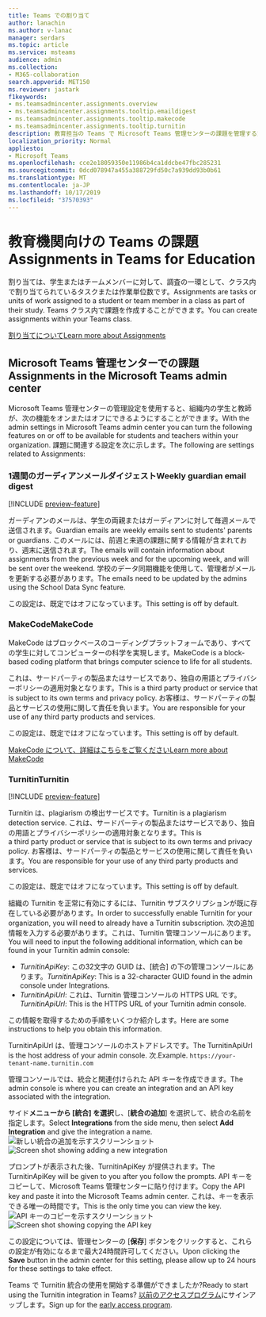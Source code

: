 ```yaml
---
title: Teams での割り当て
author: lanachin
ms.author: v-lanac
manager: serdars
ms.topic: article
ms.service: msteams
audience: admin
ms.collection:
- M365-collaboration
search.appverid: MET150
ms.reviewer: jastark
f1keywords:
- ms.teamsadmincenter.assignments.overview
- ms.teamsadmincenter.assignments.tooltip.emaildigest
- ms.teamsadmincenter.assignments.tooltip.makecode
- ms.teamsadmincenter.assignments.tooltip.turnitin
description: 教育担当の Teams で Microsoft Teams 管理センターの課題を管理する方法について説明します。
localization_priority: Normal
appliesto:
- Microsoft Teams
ms.openlocfilehash: cce2e18059350e11986b4ca1ddcbe47fbc285231
ms.sourcegitcommit: 0dcd078947a455a388729fd50c7a939dd93b0b61
ms.translationtype: MT
ms.contentlocale: ja-JP
ms.lasthandoff: 10/17/2019
ms.locfileid: "37570393"
---
```

# <a name="assignments-in-teams-for-education"></a><span data-ttu-id="9e273-103">教育機関向けの Teams の課題 </span><span class="sxs-lookup"><span data-stu-id="9e273-103">Assignments in Teams for Education</span></span>

<span data-ttu-id="9e273-104">割り当ては、学生またはチームメンバーに対して、調査の一環として、クラス内で割り当てられているタスクまたは作業単位数です。</span><span class="sxs-lookup"><span data-stu-id="9e273-104">Assignments are tasks or units of work assigned to a student or team member in a class as part of their study.</span></span> <span data-ttu-id="9e273-105">Teams クラス内で課題を作成することができます。</span><span class="sxs-lookup"><span data-stu-id="9e273-105">You can create assignments within your Teams class.</span></span>

[<span data-ttu-id="9e273-106">割り当てについて</span><span class="sxs-lookup"><span data-stu-id="9e273-106">Learn more about Assignments</span></span>](https://support.office.com/article/microsoft-teams-5aa4431a-8a3c-4aa5-87a6-b6401abea114?ui=en-US&rs=en-IE&ad=IE#ID0EAABAAA=Assignments)

## <a name="assignments-in-the-microsoft-teams-admin-center"></a><span data-ttu-id="9e273-107">Microsoft Teams 管理センターでの課題</span><span class="sxs-lookup"><span data-stu-id="9e273-107">Assignments in the Microsoft Teams admin center</span></span>

<span data-ttu-id="9e273-108">Microsoft Teams 管理センターの管理設定を使用すると、組織内の学生と教師が、次の機能をオンまたはオフにできるようにすることができます。</span><span class="sxs-lookup"><span data-stu-id="9e273-108">With the admin settings in Microsoft Teams admin center you can turn the following features on or off to be available for students and teachers within your organization.</span></span> <span data-ttu-id="9e273-109">課題に関連する設定を次に示します。</span><span class="sxs-lookup"><span data-stu-id="9e273-109">The following are settings related to Assignments:</span></span>

<span data-ttu-id="9e273-110"><a name="#bkemaildigest"> </a></span><span class="sxs-lookup"><span data-stu-id="9e273-110"></span></span>
### <a name="weekly-guardian-email-digest"></a><span data-ttu-id="9e273-111">1週間のガーディアンメールダイジェスト</span><span class="sxs-lookup"><span data-stu-id="9e273-111">Weekly guardian email digest</span></span>
[!INCLUDE [preview-feature](../includes/preview-feature.md)]

<span data-ttu-id="9e273-112">ガーディアンのメールは、学生の両親またはガーディアンに対して毎週メールで送信されます。</span><span class="sxs-lookup"><span data-stu-id="9e273-112">Guardian emails are weekly emails sent to students' parents or guardians.</span></span> <span data-ttu-id="9e273-113">このメールには、前週と来週の課題に関する情報が含まれており、週末に送信されます。</span><span class="sxs-lookup"><span data-stu-id="9e273-113">The emails will contain information about assignments from the previous week and for the upcoming week, and will be sent over the weekend.</span></span> <span data-ttu-id="9e273-114">学校のデータ同期機能を使用して、管理者がメールを更新する必要があります。</span><span class="sxs-lookup"><span data-stu-id="9e273-114">The emails need to be updated by the admins using the School Data Sync feature.</span></span>

<span data-ttu-id="9e273-115">この設定は、既定ではオフになっています。</span><span class="sxs-lookup"><span data-stu-id="9e273-115">This setting is off by default.</span></span>

<span data-ttu-id="9e273-116"><a name="bkmakecode"> </a></span><span class="sxs-lookup"><span data-stu-id="9e273-116"></span></span>
### <a name="makecode"></a><span data-ttu-id="9e273-117">MakeCode</span><span class="sxs-lookup"><span data-stu-id="9e273-117">MakeCode</span></span>
<span data-ttu-id="9e273-118">MakeCode はブロックベースのコーディングプラットフォームであり、すべての学生に対してコンピューターの科学を実現します。</span><span class="sxs-lookup"><span data-stu-id="9e273-118">MakeCode is a block-based coding platform that brings computer science to life for all students.</span></span> 

<span data-ttu-id="9e273-119">これは、サードパーティの製品またはサービスであり、独自の用語とプライバシーポリシーの適用対象となります。</span><span class="sxs-lookup"><span data-stu-id="9e273-119">This is a third party product or service that is subject to its own terms and privacy policy.</span></span> <span data-ttu-id="9e273-120">お客様は、サードパーティの製品とサービスの使用に関して責任を負います。</span><span class="sxs-lookup"><span data-stu-id="9e273-120">You are responsible for your use of any third party products and services.</span></span>

<span data-ttu-id="9e273-121">この設定は、既定ではオフになっています。</span><span class="sxs-lookup"><span data-stu-id="9e273-121">This setting is off by default.</span></span>

[<span data-ttu-id="9e273-122">MakeCode について、詳細はこちらをご覧ください</span><span class="sxs-lookup"><span data-stu-id="9e273-122">Learn more about MakeCode</span></span>](https://www.microsoft.com/makecode)

<span data-ttu-id="9e273-123"><a name="#turnitin"> </a></span><span class="sxs-lookup"><span data-stu-id="9e273-123"></span></span>
### <a name="turnitin"></a><span data-ttu-id="9e273-124">Turnitin</span><span class="sxs-lookup"><span data-stu-id="9e273-124">Turnitin</span></span>
[!INCLUDE [preview-feature](../includes/preview-feature.md)]

<span data-ttu-id="9e273-125">Turnitin は、plagiarism の検出サービスです。</span><span class="sxs-lookup"><span data-stu-id="9e273-125">Turnitin is a plagiarism detection service.</span></span> <span data-ttu-id="9e273-126">これは、サードパーティの製品またはサービスであり、独自の用語とプライバシーポリシーの適用対象となります。</span><span class="sxs-lookup"><span data-stu-id="9e273-126">This is a third party product or service that is subject to its own terms and privacy policy.</span></span> <span data-ttu-id="9e273-127">お客様は、サードパーティの製品とサービスの使用に関して責任を負います。</span><span class="sxs-lookup"><span data-stu-id="9e273-127">You are responsible for your use of any third party products and services.</span></span>

<span data-ttu-id="9e273-128">この設定は、既定ではオフになっています。</span><span class="sxs-lookup"><span data-stu-id="9e273-128">This setting is off by default.</span></span>

<span data-ttu-id="9e273-129">組織の Turnitin を正常に有効にするには、Turnitin サブスクリプションが既に存在している必要があります。</span><span class="sxs-lookup"><span data-stu-id="9e273-129">In order to successfully enable Turnitin for your organization, you will need to already have a Turnitin subscription.</span></span> <span data-ttu-id="9e273-130">次の追加情報を入力する必要があります。これは、Turnitin 管理コンソールにあります。</span><span class="sxs-lookup"><span data-stu-id="9e273-130">You will need to input the following additional information, which can be found in your Turnitin admin console:</span></span>

  * <span data-ttu-id="9e273-131">_TurnitinApiKey_: この32文字の GUID は、[統合] の下の管理コンソールにあります。</span><span class="sxs-lookup"><span data-stu-id="9e273-131">_TurnitinApiKey_: This is a 32-character GUID found in the admin console under Integrations.</span></span>
  * <span data-ttu-id="9e273-132">_TurnitinApiUrl_: これは、Turnitin 管理コンソールの HTTPS URL です。</span><span class="sxs-lookup"><span data-stu-id="9e273-132">_TurnitinApiUrl_: This is the HTTPS URL of your Turnitin admin console.</span></span>

<span data-ttu-id="9e273-133">この情報を取得するための手順をいくつか紹介します。</span><span class="sxs-lookup"><span data-stu-id="9e273-133">Here are some instructions to help you obtain this information.</span></span>

<span data-ttu-id="9e273-134">TurnitinApiUrl は、管理コンソールのホストアドレスです。</span><span class="sxs-lookup"><span data-stu-id="9e273-134">The TurnitinApiUrl is the host address of your admin console.</span></span>
<span data-ttu-id="9e273-135">次.</span><span class="sxs-lookup"><span data-stu-id="9e273-135">Example.</span></span> `https://your-tenant-name.turnitin.com`

<span data-ttu-id="9e273-136">管理コンソールでは、統合と関連付けられた API キーを作成できます。</span><span class="sxs-lookup"><span data-stu-id="9e273-136">The admin console is where you can create an integration and an API key associated with the integration.</span></span>

<span data-ttu-id="9e273-137">サイド**メニューから [統合] を選択**し、[**統合の追加**] を選択して、統合の名前を指定します。</span><span class="sxs-lookup"><span data-stu-id="9e273-137">Select **Integrations** from the side menu, then select **Add Integration** and give the integration a name.</span></span>
<span data-ttu-id="9e273-138">![新しい統合の追加を示すスクリーンショット](./educationImages/Assignments_mopo_turnitin2.png)</span><span class="sxs-lookup"><span data-stu-id="9e273-138">![Screen shot showing adding a new integration](./educationImages/Assignments_mopo_turnitin2.png)</span></span>

<span data-ttu-id="9e273-139">プロンプトが表示された後、TurnitinApiKey が提供されます。</span><span class="sxs-lookup"><span data-stu-id="9e273-139">The TurnitinApiKey will be given to you after you follow the prompts.</span></span> <span data-ttu-id="9e273-140">API キーをコピーして、Microsoft Teams 管理センターに貼り付けます。</span><span class="sxs-lookup"><span data-stu-id="9e273-140">Copy the API key and paste it into the Microsoft Teams admin center.</span></span>  <span data-ttu-id="9e273-141">これは、キーを表示できる唯一の時間です。</span><span class="sxs-lookup"><span data-stu-id="9e273-141">This is the only time you can view the key.</span></span>
<span data-ttu-id="9e273-142">![API キーのコピーを示すスクリーンショット](./educationImages/Assignments_mopo_turnitin3.png)</span><span class="sxs-lookup"><span data-stu-id="9e273-142">![Screen shot showing copying the API key](./educationImages/Assignments_mopo_turnitin3.png)</span></span>

<span data-ttu-id="9e273-143">この設定については、管理センターの [**保存**] ボタンをクリックすると、これらの設定が有効になるまで最大24時間許可してください。</span><span class="sxs-lookup"><span data-stu-id="9e273-143">Upon clicking the **Save** button in the admin center for this setting, please allow up to 24 hours for these settings to take effect.</span></span>

<span data-ttu-id="9e273-144">Teams で Turnitin 統合の使用を開始する準備ができましたか?</span><span class="sxs-lookup"><span data-stu-id="9e273-144">Ready to start using the Turnitin integration in Teams?</span></span> <span data-ttu-id="9e273-145">[以前のアクセスプログラム](https://www.turnitin.com/products/feedback-studio/microsoft-teams-integration)にサインアップします。</span><span class="sxs-lookup"><span data-stu-id="9e273-145">Sign up for the [early access program](https://www.turnitin.com/products/feedback-studio/microsoft-teams-integration).</span></span>
